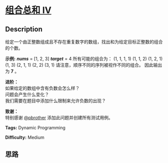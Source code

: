 # [组合总和 Ⅳ][title]

## Description

给定一个由正整数组成且不存在重复数字的数组，找出和为给定目标正整数的组合的个数。

**示例:**
            _**nums**_ = [1, 2, 3]    _**target**_ = 4        所有可能的组合为：    (1, 1, 1, 1)    (1, 1, 2)    (1, 2, 1)    (1, 3)    (2, 1, 1)    (2, 2)    (3, 1)        请注意，顺序不同的序列被视作不同的组合。        因此输出为 **7** 。    

**进阶：**  
如果给定的数组中含有负数会怎么样？  
问题会产生什么变化？  
我们需要在题目中添加什么限制来允许负数的出现？

**致谢：**  
特别感谢 [@pbrother](https://leetcode.com/pbrother/) 添加此问题并创建所有测试用例。


**Tags:** Dynamic Programming

**Difficulty:** Medium

## 思路

[title]: https://leetcode-cn.com/problems/combination-sum-iv
